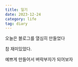 ```yaml
---
title: 일기
date: 2023-12-24
category: life
tag: diary
---
```


오늘은 블로그를 열심히 만들었다

참 재미있었다.

예쁘게 만들어서 벼락부자가 되어보자

